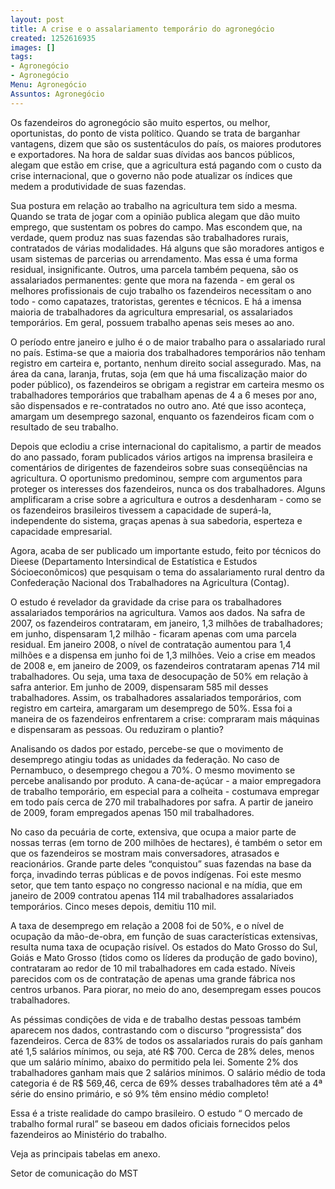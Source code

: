 ```yaml
---
layout: post
title: A crise e o assalariamento temporário do agronegócio
created: 1252616935
images: []
tags:
- Agronegócio
- Agronegócio
Menu: Agronegócio
Assuntos: Agronegócio
---
```

Os fazendeiros do agronegócio são muito espertos, ou melhor, oportunistas, do ponto de vista político. Quando se trata de barganhar vantagens, dizem que são os sustentáculos do país, os maiores produtores e exportadores. Na hora de saldar suas dívidas aos bancos públicos, alegam que estão em crise, que a agricultura está pagando com o custo da crise internacional, que o governo não pode atualizar os índices que medem a produtividade de suas fazendas.

Sua postura em relação ao trabalho na agricultura tem sido a mesma. Quando se trata de jogar com a opinião publica alegam que dão muito emprego, que sustentam os pobres do campo. Mas escondem que, na verdade, quem produz nas suas fazendas são trabalhadores rurais, contratados de várias modalidades. Há alguns que são moradores antigos e usam sistemas de parcerias ou arrendamento. Mas essa é uma forma residual, insignificante. Outros, uma parcela também pequena, são os assalariados permanentes: gente que mora na fazenda - em geral os melhores profissionais de cujo trabalho os fazendeiros necessitam o ano todo - como capatazes, tratoristas, gerentes e técnicos. E há a imensa maioria de trabalhadores da agricultura empresarial, os assalariados temporários. Em geral, possuem trabalho apenas seis meses ao ano. 

O período entre janeiro e julho é o de maior trabalho para o assalariado rural no país. Estima-se que a maioria dos trabalhadores temporários não tenham registro em carteira e, portanto, nenhum direito social assegurado. Mas, na área da cana, laranja, frutas, soja (em que há uma fiscalização maior do poder público), os fazendeiros se obrigam a registrar em carteira mesmo os trabalhadores temporários que trabalham apenas de 4 a 6 meses por ano, são dispensados e re-contratados no outro ano. Até que isso aconteça, amargam um desemprego sazonal, enquanto os fazendeiros ficam com o resultado de seu trabalho.

Depois que eclodiu a crise internacional do capitalismo, a partir de meados do ano passado, foram publicados vários artigos na imprensa brasileira e comentários de dirigentes de fazendeiros sobre suas conseqüências na agricultura. O oportunismo predominou, sempre com argumentos para proteger os interesses dos fazendeiros, nunca os dos trabalhadores. Alguns amplificaram a crise sobre a agricultura e outros a desdenharam - como se os fazendeiros brasileiros tivessem a capacidade de superá-la, independente do sistema, graças apenas à sua sabedoria, esperteza e capacidade empresarial.

Agora, acaba de ser publicado um importante estudo, feito por  técnicos do Dieese (Departamento Intersindical de Estatística e Estudos Sócioeconômicos) que pesquisam o tema do assalariamento rural dentro da Confederação Nacional dos Trabalhadores na Agricultura (Contag).

O estudo é revelador da gravidade da crise para os trabalhadores assalariados temporários na agricultura. Vamos aos dados. Na safra de 2007, os fazendeiros contrataram, em janeiro, 1,3 milhões de trabalhadores; em junho, dispensaram 1,2 milhão -  ficaram apenas com uma parcela residual.  Em janeiro 2008, o nível de contratação aumentou para 1,4 milhões e a dispensa em junho foi de 1,3 milhões. Veio a crise em meados de 2008 e, em janeiro de 2009, os fazendeiros contrataram apenas 714 mil trabalhadores. Ou seja, uma taxa de desocupação de 50% em relação à safra anterior.  Em junho de 2009, dispensaram 585 mil desses trabalhadores. Assim, os trabalhadores assalariados temporários, com registro em carteira, amargaram um desemprego de 50%. Essa foi a maneira de os fazendeiros enfrentarem a crise: compraram mais máquinas e dispensaram as pessoas. Ou reduziram o plantio? 

Analisando os dados por estado, percebe-se que o movimento de desemprego atingiu todas as unidades da federação. No caso de Pernambuco, o desemprego chegou a 70%. O mesmo movimento se percebe analisando por produto.  A cana-de-açúcar - a maior empregadora de trabalho temporário, em especial para a colheita - costumava empregar em todo país cerca de 270 mil trabalhadores por safra. A partir de janeiro de 2009, foram empregados apenas 150 mil trabalhadores.   

No caso da pecuária de corte, extensiva, que ocupa a maior parte de nossas terras (em torno de 200 milhões de hectares), é também o setor em que os fazendeiros se mostram mais conversadores, atrasados e reacionários. Grande parte deles “conquistou” suas fazendas na base da força, invadindo terras públicas e de povos indígenas. Foi este mesmo setor, que tem tanto espaço no congresso nacional e na mídia, que em janeiro de 2009 contratou apenas 114 mil trabalhadores assalariados temporários. Cinco meses depois, demitiu 110 mil.  

A taxa de desemprego em relação a 2008 foi de 50%, e o nível de ocupação da mão-de-obra, em função de suas características extensivas, resulta numa taxa de ocupação risível. Os estados do Mato Grosso do Sul, Goiás e Mato Grosso (tidos como os líderes da produção de gado bovino), contrataram ao redor de 10 mil trabalhadores em cada estado. Níveis parecidos com os de contratação de apenas uma grande fábrica nos centros urbanos. Para piorar, no meio do ano, desempregam esses poucos trabalhadores. 

As péssimas condições de vida e de trabalho destas pessoas também aparecem nos dados, contrastando com o discurso “progressista” dos fazendeiros. Cerca  de 83% de todos os assalariados rurais do país ganham até 1,5 salários mínimos, ou seja, até R$ 700. Cerca de 28% deles, menos que um salário mínimo, abaixo do permitido pela lei.  Somente 2% dos trabalhadores ganham mais que 2 salários mínimos. O salário médio de toda categoria é de R$ 569,46, cerca de 69% desses trabalhadores têm até a 4ª série do ensino primário, e só 9% têm ensino médio completo!

Essa é a triste realidade do campo brasileiro. O estudo “ O mercado de trabalho formal rural” se baseou em dados oficiais fornecidos pelos fazendeiros ao Ministério do trabalho.

Veja as principais tabelas em anexo.


Setor de comunicação do MST
